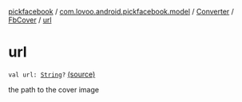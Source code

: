 [pickfacebook](../../../index.md) / [com.lovoo.android.pickfacebook.model](../../index.md) / [Converter](../index.md) / [FbCover](index.md) / [url](./url.md)

# url

`val url: `[`String`](https://kotlinlang.org/api/latest/jvm/stdlib/kotlin/-string/index.html)`?` [(source)](https://github.com/lovoo/android-pickpic/blob/master/pickfacebook/src/main/kotlin/com/lovoo/android/pickfacebook/model/Converter.kt#L87)

the path to the cover image

